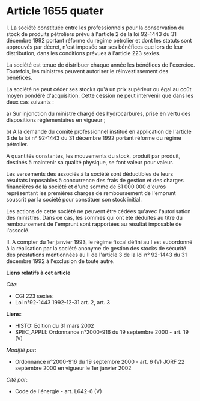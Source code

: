 # Article 1655 quater

I. La société constituée entre les professionnels pour la conservation du stock de produits pétroliers prévu à l'article 2 de
la loi 92-1443 du 31 décembre 1992 portant réforme du régime pétrolier et dont les statuts sont approuvés par décret, n'est
imposée sur ses bénéfices que lors de leur distribution, dans les conditions prévues à l'article 223 sexies.

La société est tenue de distribuer chaque année les bénéfices de l'exercice. Toutefois, les ministres peuvent autoriser le
réinvestissement des bénéfices.

La société ne peut céder ses stocks qu'à un prix supérieur ou égal au coût moyen pondéré d'acquisition. Cette cession ne peut
intervenir que dans les deux cas suivants :

a) Sur injonction du ministre chargé des hydrocarbures, prise en vertu des dispositions réglementaires en vigueur ;

b) A la demande du comité professionnel institué en application de l'article 3 de la loi n° 92-1443 du 31 décembre 1992
portant réforme du régime pétrolier.

A quantités constantes, les mouvements du stock, produit par produit, destinés à maintenir sa qualité physique, se font
valeur pour valeur.

Les versements des associés à la société sont déductibles de leurs résultats imposables à concurrence des frais de gestion et
des charges financières de la société et d'une somme de 61 000 000 d'euros représentant les premières charges de
remboursement de l'emprunt souscrit par la société pour constituer son stock initial.

Les actions de cette société ne peuvent être cédées qu'avec l'autorisation des ministres. Dans ce cas, les sommes qui ont été
déduites au titre du remboursement de l'emprunt sont rapportées au résultat imposable de l'associé.

II. A compter du 1er janvier 1993, le régime fiscal défini au I est subordonné à la réalisation par la société anonyme de
gestion des stocks de sécurité des prestations mentionnées au II de l'article 3 de la loi n° 92-1443 du 31 décembre 1992 à
l'exclusion de toute autre.

**Liens relatifs à cet article**

_Cite_:

  - CGI 223 sexies
  - Loi n°92-1443 1992-12-31 art. 2, art. 3

**Liens**:

  - HISTO: Edition du 31 mars 2002
  - SPEC_APPLI: Ordonnance n°2000-916 du 19 septembre 2000 - art. 19 (V)

_Modifié par_:

  - Ordonnance n°2000-916 du 19 septembre 2000 - art. 6 (V) JORF 22 septembre 2000 en vigueur le 1er janvier 2002

_Cité par_:

  - Code de l'énergie - art. L642-6 (V)
